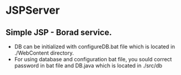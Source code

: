 # JSPServer
Simple JSP - Borad service.
---
- DB can be initialized with configureDB.bat file which is located in ./WebContent directory. 
- For using database and configuration bat file, you sould correct password in bat file and DB.java which is located in ./src/db